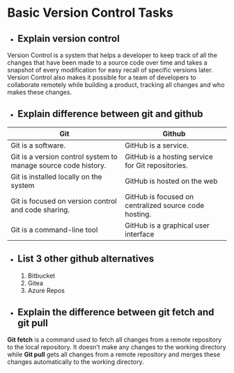 # Basic Version Control Tasks

- ## Explain version control

Version Control is a system that helps a developer to keep track of all the changes that have been made to a source code over time and takes a snapshot of every modification for easy recall of specific versions later. Version Control also makes it possible for a team of developers to collaborate remotely while building a product, tracking all changes and who makes these changes.

- ## Explain difference between git and github

| Git                                                            | Github                                                |
| -------------------------------------------------------------- | ----------------------------------------------------- |
| Git is a software.                                             | GitHub is a service.                                  |
| Git is a version control system to manage source code history. | GitHub is a hosting service for Git repositories.     |
| Git is installed locally on the system                         | GitHub is hosted on the web                           |
| Git is focused on version control and code sharing.            | GitHub is focused on centralized source code hosting. |
| Git is a command-line tool                                     | GitHub is a graphical user interface                  |

- ## List 3 other github alternatives

  1. Bitbucket
  2. Gitea
  3. Azure Repos

- ## Explain the difference between git fetch and git pull

**Git fetch** is a command used to fetch all changes from a remote repository to the local repository. It doesn’t make any changes to the working directory while **Git pull** gets all changes from a remote repository and merges these changes automatically to the working directory.
